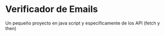 # Verificador de Emails

Un pequeño proyecto en java script y específicamente de los API (fetch y then)
